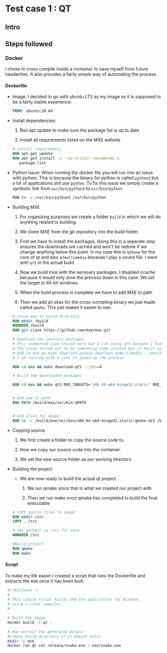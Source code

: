 # Test case 1 : QT
## Intro

## Steps followed
### Docker
I chose to cross compile inside a container to save myself from future headaches. It also provides a fairly simple way of automating the process.

#### Dockerfile

- Image:
    I decided to go with ubuntu LTS as my image as it is supposed to be a fairly stable experience.

    ```Dockerfile
    FROM: ubuntu:20.04
    ```

- Install dependencies:
    1. Run apt update to make sure the package list is up to date

    2. Install all requirements listed on the MXE website

    ```Dockerfile
    # install requirements
    RUN apt-get update
    RUN apt-get install -y --no-install-recommends \
       package-list 
    ```
- Python issue: When running the docker file you will run into an issue with python. This is because the binary for python is called `python3` but a lot of applications still use `python`.
                To fix this issue we simply create a symbolic link from `usr/bin/python3` to `usr/bin/python`
    ```Dockerfile
    RUN ln -s /usr/bin/python3 /usr/bin/python
    ```

- Building MXE
    1. For organizing purposes we create a folder `build` in which we will do anything related to building.

    2. We clone MXE from the git repository into the build folder.

    3. First we have to install the packages, doing this in a seperate step ensures the downloads are cached and won't be redone if we change anything below this point.
        In my case this is `qtbase` for the core of qt and also `qtmultimedia` because I play a sound file.
        I went with `qt5` in the actual build

    4. Now we build mxe with the necesary packages. I disabled ccache because it would only slow the process down in this case. 
    We set the target to 64 bit windows.

    5. When the build process is complete we have to add MXE to path

    6. Then we add an alias for the cross-compiling binary we just made called `qmake`. This just makes it easier to use.
    
    ```Dockerfile
    # clone mxe to build directory
    RUN mkdir /build
    WORKDIR /build
    RUN git clone https://github.com/mxe/mxe.git
    
    # Download the necesary packages
    # This commented line should work but I ran using qt5 because I had it enabled for testing
    # The issue turned out to be something code related but it built and I didn't want to recompile for a small optimization 
    # RUN cd mxe && make download-qtbase download-qtmultimedia --jobs=2
    # I am running with 4 jobs to speed up the process

    RUN cd mxe && make download-qt5 --jobs=4

    # Build the downloaded packages

    RUN cd mxe && make qt5 MXE_TARGETS="x86_64-w64-mingw32.static" MXE_USE_CCACHE=

    
    # Add mxe to path
    ENV PATH /build/mxe/usr/bin:$PATH
    
    
    # Add alias for qmake
    RUN ln -s /build/mxe/usr/bin/x86_64-w64-mingw32.static-qmake-qt5 /build/mxe/usr/bin/qmake

    ```
- Copying source
    1. We first create a folder to copy the source code to.

    2. Now we copy our source code into the container.

    3. We set the new source folder as our working directory
- Building the project
    - We are now ready to build the actual qt project

        1. We run qmake since that is what we created our project with

        2. Then we run make once qmake has completed to build the final executable

    ```Dockerfile
    # COPY source files to image
    RUN mkdir /src
    COPY . /src
    
    # Set workdir to /src for ease
    WORKDIR /src
    
    #Build project
    RUN qmake
    RUN make
    ```

#### Script
   To make my life easier I created a script that runs the Dockerfile and extracts the exe once it has been built. 

   ```Bash
    #!/bin/bash -x
    #
    # This simple script builds the the application for Windows
    # using a cross compiler.
    #
    
    # Build the image
    docker build -t qt .
    
    # Now extract the generated binary
    #create build directory if it doesnt exist
    mkdir -p exe
    docker run qt cat release/snake.exe > exe/snake.exe

   ```
